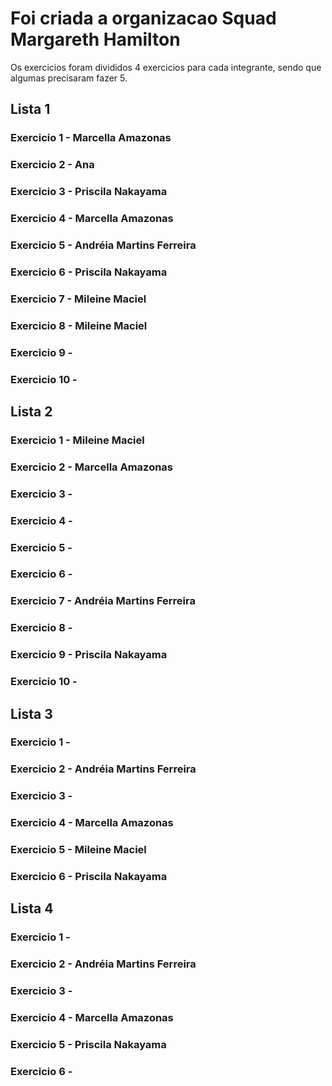 # Foi criada a organizacao Squad Margareth Hamilton 
 Os exercicios foram divididos 4 exercicios para cada integrante, 
 sendo que algumas precisaram fazer 5.

## Lista 1
### Exercicio 1 - Marcella Amazonas
### Exercicio 2 - Ana
### Exercicio 3 - Priscila Nakayama
### Exercicio 4 - Marcella Amazonas
### Exercicio 5 - Andréia Martins Ferreira
### Exercicio 6 - Priscila Nakayama
### Exercicio 7 - Mileine Maciel
### Exercicio 8 - Mileine Maciel
### Exercicio 9 - 
### Exercicio 10 - 

## Lista 2
### Exercicio 1 - Mileine Maciel
### Exercicio 2 - Marcella Amazonas
### Exercicio 3 - 
### Exercicio 4 - 
### Exercicio 5 - 
### Exercicio 6 - 
### Exercicio 7 - Andréia Martins Ferreira
### Exercicio 8 - 
### Exercicio 9 - Priscila Nakayama
### Exercicio 10 - 

## Lista 3
### Exercicio 1 - 
### Exercicio 2 - Andréia Martins Ferreira
### Exercicio 3 - 
### Exercicio 4 - Marcella Amazonas
### Exercicio 5 - Mileine Maciel
### Exercicio 6 - Priscila Nakayama


## Lista 4
### Exercicio 1 - 
### Exercicio 2 - Andréia Martins Ferreira
### Exercicio 3 - 
### Exercicio 4 - Marcella Amazonas
### Exercicio 5 - Priscila Nakayama
### Exercicio 6 - 

